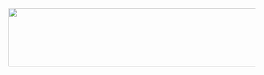 <a href="https://github.com/devxb/gitanimals">
  <img src="https://render.gitanimals.org/lines/robert-petnow?pet-id=1" width="1000" height="120"/>
</a>

